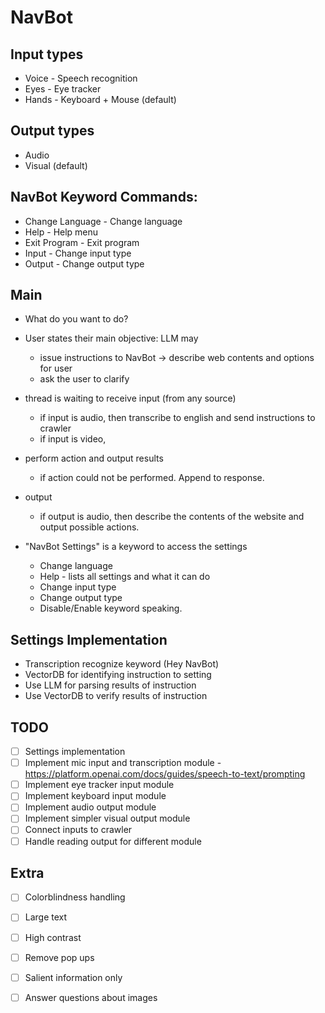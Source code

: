 # NavBot

## Input types
 - Voice - Speech recognition
 - Eyes - Eye tracker
 - Hands - Keyboard + Mouse (default)

## Output types
 - Audio
 - Visual (default)

## NavBot Keyword Commands:
 - Change Language - Change language
 - Help - Help menu
 - Exit Program - Exit program
 - Input - Change input type
 - Output - Change output type

## Main
 - What do you want to do? 
 - User states their main objective: LLM may
   - issue instructions to NavBot -> describe web contents and options for user
   - ask the user to clarify

 - thread is waiting to receive input (from any source)
   - if input is audio, then transcribe to english and send instructions to crawler 
   - if input is video, 
 - perform action and output results
   - if action could not be performed. Append to response.
 - output
   - if output is audio, then describe the contents of the website and output possible actions.
 - "NavBot Settings" is a keyword to access the settings
   - Change language
   - Help - lists all settings and what it can do
   - Change input type
   - Change output type
   - Disable/Enable keyword speaking. 

## Settings Implementation
 - Transcription recognize keyword (Hey NavBot)
 - VectorDB for identifying instruction to setting
 - Use LLM for parsing results of instruction
 - Use VectorDB to verify results of instruction

## TODO
 - [ ] Settings implementation
 - [ ] Implement mic input and transcription module - https://platform.openai.com/docs/guides/speech-to-text/prompting
 - [ ] Implement eye tracker input module
 - [ ] Implement keyboard input module
 - [ ] Implement audio output module
 - [ ] Implement simpler visual output module
 - [ ] Connect inputs to crawler
 - [ ] Handle reading output for different module

## Extra
 - [ ] Colorblindness handling
 - [ ] Large text
 - [ ] High contrast
 - [ ] Remove pop ups
 - [ ] Salient information only
 - [ ] Answer questions about images



